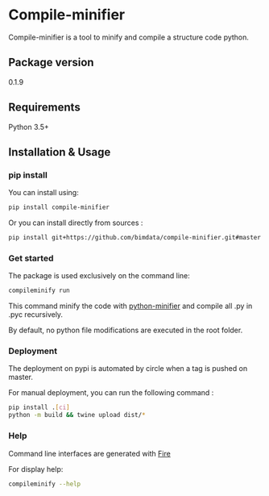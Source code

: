 # Compile-minifier

Compile-minifier is a tool to minify and compile a structure code python.

## Package version

0.1.9

## Requirements

Python 3.5+

## Installation & Usage

### pip install

You can install using:

```sh
pip install compile-minifier
```

Or you can install directly from sources :

```sh
pip install git+https://github.com/bimdata/compile-minifier.git#master
```

### Get started

The package is used exclusively on the command line:

```sh
compileminify run
```

This command minify the code with [python-minifier](https://pypi.org/project/python-minifier/) and compile all .py in .pyc recursively.

By default, no python file modifications are executed in the root folder.

### Deployment

The deployment on pypi is automated by circle when a tag is pushed on master.

For manual deployment, you can run the following command :

```sh
pip install .[ci]
python -m build && twine upload dist/*
```

### Help

Command line interfaces are generated with [Fire](https://github.com/google/python-fire)

For display help:

```sh
compileminify --help
```
